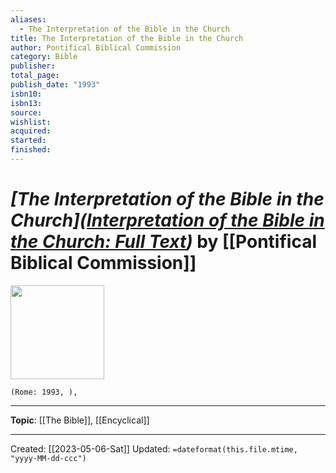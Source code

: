 ```yaml
---
aliases:
  - The Interpretation of the Bible in the Church
title: The Interpretation of the Bible in the Church
author: Pontifical Biblical Commission
category: Bible
publisher: 
total_page: 
publish_date: "1993"
isbn10: 
isbn13: 
source: 
wishlist: 
acquired: 
started: 
finished:
---
```

# *[The Interpretation of the Bible in the Church]([Interpretation of the Bible in the Church: Full Text](https://catholic-resources.org/ChurchDocs/PBC_Interp-FullText.htm))* by [[Pontifical Biblical Commission]]

<img src="" width=150>

`(Rome: 1993, ), `


--- 
**Topic**: [[The Bible]], [[Encyclical]]


---
Created: [[2023-05-06-Sat]]
Updated: `=dateformat(this.file.mtime, "yyyy-MM-dd-ccc")`